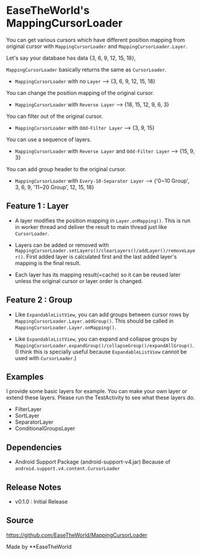 EaseTheWorld's MappingCursorLoader
==================================

You can get various cursors which have different position mapping from original cursor
with `MappingCursorLoader` and `MappingCursorLoader.Layer`.

Let's say your database has data {3, 6, 9, 12, 15, 18},

`MappingCursorLoader` basically returns the same as `CursorLoader`.
- `MappingCursorLoader` with no `Layer` -->
  {3, 6, 9, 12, 15, 18}

You can change the position mapping of the original cursor.
- `MappingCursorLoader` with `Reverse Layer` -->
  {18, 15, 12, 9, 6, 3}

You can filter out of the original cursor.
- `MappingCursorLoader` with `Odd-Filter Layer` -->
  {3, 9, 15}

You can use a sequence of layers.
- `MappingCursorLoader` with `Reverse Layer` and `Odd-Filter Layer` -->
  {15, 9, 3}

You can add group header to the original cursor.
- `MappingCursorLoader` with `Every-10-Separator Layer` -->
  {'0~10 Group', 3, 6, 9, '11~20 Group', 12, 15, 18}

Feature 1 : Layer
-----------------
- A layer modifies the position mapping in `Layer.onMapping()`. 
  This is run in worker thread and deliver the result to main thread just like `CursorLoader`.

- Layers can be added or removed with `MappingCursorLoader.setLayers()/clearLayers()/addLayer()/removeLayer()`.
  First added layer is calculated first and the last added layer's mapping is the final result.

- Each layer has its mapping result(=cache) so it can be reused later
  unless the original cursor or layer order is changed.

Feature 2 : Group
-----------------
- Like `ExpandableListView`, you can add groups between cursor rows by
  `MappingCursorLoader.Layer.addGroup()`. This should be called in `MappingCursorLoader.Layer.onMapping()`.

- Like `ExpandableListView`, you can expand and collapse groups by
  `MappingCursorLoader.expandGroup()/collapseGroup()/expandAllGroup()`.
  (I think this is specially useful because `ExpandableListView` cannot be used with `CursorLoader`.) 

Examples
--------
I provide some basic layers for example. You can make your own layer or extend these layers.
Please run the TestActivity to see what these layers do.
- FilterLayer
- SortLayer
- SeparatorLayer
- ConditionalGroupsLayer

Dependencies
------------
- Android Support Package (android-support-v4.jar)
  Because of `android.support.v4.content.CursorLoader`

Release Notes
-------------
- v0.1.0 : Initial Release

Source
------
https://github.com/EaseTheWorld/MappingCursorLoader

Made by **EaseTheWorld